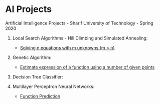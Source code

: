 # AI Projects
Artificial Intelligence Projects - Sharif University of Technology - Spring 2020

1. Local Search Algorithms - Hill Climbing and Simulated Annealing:
    - [Solving n equations with m unknowns (m > n)](1.%20LocalSearch/LocalSearch.ipynb)

2. Genetic Algorithm:
    - [Estimate expression of a function using a number of given points](2.%20GeneticAlgorithm/GeneticAlgorithm.ipynb)

3. Decision Tree Classifier: 

4. Multilayer Perceptron Neural Networks:
    - [Function Prediction](4.%20MlpNeuralNetworks/FunctionPrediction.ipynb)
